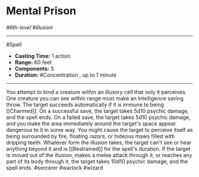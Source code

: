 # Mental Prison
*#6th-level #illusion*
___ 
#Spell
- **Casting Time:** 1 action
- **Range:** 60 feet
- **Components:** S
- **Duration:** #Concentration , up to 1 minute
---
You attempt to bind a creature within an illusory cell that only it perceives. One creature you can see within range must make an Intelligence saving throw. The target succeeds automatically if it is immune to being [[Charmed]]. On a successful save, the target takes 5d10 psychic damage, and the spell ends. On a failed save, the target takes 5d10 psychic damage, and you make the area immediately around the target's space appear dangerous to it in some way. You might cause the target to perceive itself as being surrounded by fire, floating razors, or hideous maws filled with dripping teeth. Whatever form the illusion takes, the target can't see or hear anything beyond it and is [[Restrained]] for the spell's duration. If the target is moved out of the illusion, makes a melee attack through it, or reaches any part of its body through it, the target takes 10d10 psychic damage, and the spell ends.
#sorcerer
#warlock
#wizard